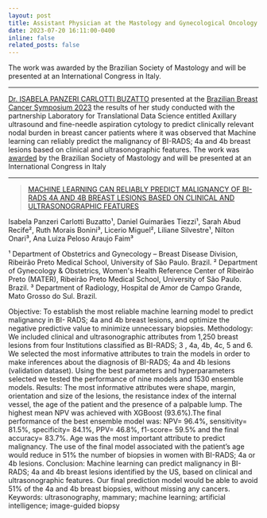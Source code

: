 ```yaml
---
layout: post
title: Assistant Physician at the Mastology and Gynecological Oncology Sector at HCFMRP-USP and also a postgraduate student at the Laboratory for Translational Data Science presents new study at the Brazilian Breast Cancer Symposium 2023. 
date: 2023-07-20 16:11:00-0400
inline: false
related_posts: false
---
```


The work was awarded by the Brazilian Society of Mastology and will be presented at an International Congress in Italy.

***

[Dr. ISABELA PANZERI CARLOTTI BUZATTO]() presented at the [Brazilian Breast Cancer Symposium 2023](https://2023.bbcs.org.br/speaker/isabela-panzeri-carlotti-buzatto-bra/) the results of her study conducted with the partnership Laboratory for Translational Data Science entitled Axillary ultrasound and fine-needle aspiration cytology to predict clinically relevant nodal burden in breast cancer patients where it was observed that Machine learning can reliably predict the malignancy of BI-RADS; 4a and 4b breast lesions based on clinical and ultrasonographic features. The work was [awarded](https://2023.bbcs.org.br/jose-aristodemo-pinotti-award/) by the Brazilian Society of Mastology and will be presented at an International Congress in Italy


<!-- #### Hipster list
<ul>
    <li>brunch</li>
    <li>fixie</li>
    <li>raybans</li>
    <li>messenger bag</li>
</ul> -->

***

> [MACHINE LEARNING CAN RELIABLY PREDICT MALIGNANCY OF BI-RADS 4A AND 4B BREAST LESIONS BASED ON CLINICAL AND ULTRASONOGRAPHIC FEATURES](https://pubmed.ncbi.nlm.nih.gov/34583723/)

Isabela Panzeri Carlotti Buzatto¹, Daniel Guimarães Tiezzi¹, Sarah Abud Recife², Ruth Morais Bonini³, Licerio Miguel², Liliane Silvestre¹, Nilton Onari³, Ana Luiza Peloso Araujo Faim³

¹ Department of Obstetrics and Gynecology – Breast Disease Division, Ribeirão Preto Medical School, University of São Paulo. Brazil.
² Department of Gynecology &amp; Obstetrics, Women&#39;s Health Reference Center of Ribeirão Preto (MATER), Ribeirão Preto Medical School, University of São Paulo. Brazil.
³ Department of Radiology, Hospital de Amor de Campo Grande, Mato Grosso do Sul. Brazil.

Objective: To establish the most reliable machine learning model to predict malignancy in BI- RADS; 4a and 4b breast lesions, and optimize the negative predictive value to minimize unnecessary biopsies. Methodology: We included clinical and ultrasonographic attributes from 1,250 breast lesions from four Institutions classified as BI-RADS; 3 , 4a, 4b, 4c, 5 and 6. We selected the most informative attributes to train the models in order to make inferences about the diagnosis of BI-RADS; 4a and 4b lesions (validation dataset). Using the best parameters and hyperparameters selected we tested the performance of nine models and 1530 ensemble models.
Results: The most informative attributes were shape, margin, orientation and size of the lesions, the resistance index of the internal vessel, the age of the patient and the presence of a palpable lump. The highest mean NPV was achieved with XGBoost (93.6%).The final performance of the best ensemble model was: NPV= 96.4%, sensitivity= 81.5%, specificity= 84.1%, PPV= 46.8%, f1-score= 59.5% and the final accuracy= 83.7%. Age was the most important attribute to predict malignancy. The use of the final model associated with the patient’s age would reduce in 51% the number of biopsies in women with BI-RADS; 4a or 4b lesions. Conclusion: Machine learning can predict malignancy in BI-RADS; 4a and 4b breast lesions identified by
the US, based on clinical and ultrasonographic features. Our final prediction model would be able to avoid 51% of the 4a and 4b breast biopsies, without missing any cancers.
Keywords: ultrasonography, mammary; machine learning; artificial intelligence; image-guided biopsy